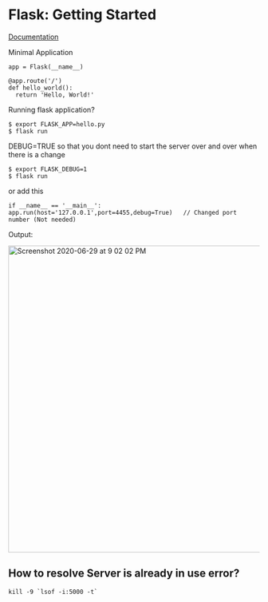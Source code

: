 # Flask: Getting Started

[Documentation](https://flask.palletsprojects.com/en/1.1.x/quickstart/)

Minimal Application

    app = Flask(__name__)

    @app.route('/')
    def hello_world():
      return 'Hello, World!'
      
Running flask application?

    $ export FLASK_APP=hello.py
    $ flask run

DEBUG=TRUE
so that you dont need to start the server over and over when there is a change

    $ export FLASK_DEBUG=1
    $ flask run


or add this 

    if __name__ == '__main__':
    app.run(host='127.0.0.1',port=4455,debug=True)   // Changed port number (Not needed)
    
Output:

<img width="615" alt="Screenshot 2020-06-29 at 9 02 02 PM" src="https://user-images.githubusercontent.com/11274840/86082110-d8277700-ba4b-11ea-8627-0c0da46af850.png">

## How to resolve Server is already in use error?

    kill -9 `lsof -i:5000 -t`


